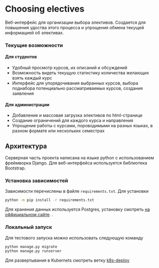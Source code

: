 # Choosing electives
Веб-интерфейс для организации выбора элективов. Создается для повышения удоства этого процесса и упрощения обмена текущей информацией об элективах.

### Текущие возможности
#### Для студентов
* Удобный просмотр курсов, их описаний и обсуждений
* Возможность видеть текущую статистику количества желающих взять каждый курс
* Интерфейс для упорядочивания выбранных курсов, выбора поднабора потенциально рассматриваемых курсов, создания заявления

#### Для администрации
* Добавление и массовая загрузка элективов по html-странице
* Создание ограничений для каждого курса и направления
* Упрощение работы с курсами, пороводимыми на разных языках, в разном формате или нескольких семестрах

## Архитектура
Серверная часть проекта написана на языке python с использованием фреймворка Django. Для веб-интерфейса используется библиотека Bootstrap.

### Установка зависимостей
Зависимости перечислены в файле `requirements.txt`. Для установки
```bash
python -m pip install -r requirements.txt
```
Для хранения данных используется Postgres, установку смотреть [на оффициальном сайте](https://www.postgresql.org).
.

### Локальный запуск
Для тестового запуска можно использовать следующую команду
```bash
python manage.py migrate
python manage.py runserver
```

Для развертывания в Kubernets смотреть ветку [k8s-deploy](https://github.com/tamarinvs19/choosing_electives/tree/k8s-deploy)
